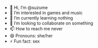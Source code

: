 - 👋 Hi, I’m @suzume
- 👀 I’m interested in games and music
- 🌱 I’m currently learning nothing
- 💞️ I’m looking to collaborate on something
- 📫 How to reach me never
- 😄 Pronouns: she/her
- ⚡ Fun fact: sex

<!---
suzume9/suzume9 is a ✨ special ✨ repository because its `README.md` (this file) appears on your GitHub profile.
You can click the Preview link to take a look at your changes.
--->
